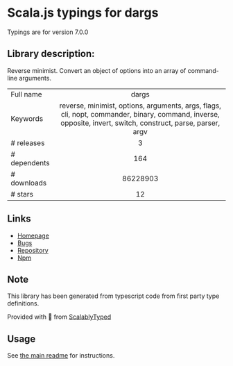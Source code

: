 
# Scala.js typings for dargs

Typings are for version 7.0.0

## Library description:
Reverse minimist. Convert an object of options into an array of command-line arguments.

|                    |                 |
| ------------------ | :-------------: |
| Full name          | dargs |
| Keywords           | reverse, minimist, options, arguments, args, flags, cli, nopt, commander, binary, command, inverse, opposite, invert, switch, construct, parse, parser, argv |
| # releases         | 3 |
| # dependents       | 164 |
| # downloads        | 86228903 |
| # stars            | 12 |

## Links
- [Homepage](https://github.com/sindresorhus/dargs#readme)
- [Bugs](https://github.com/sindresorhus/dargs/issues)
- [Repository](https://github.com/sindresorhus/dargs)
- [Npm](https://www.npmjs.com/package/dargs)
    


## Note
This library has been generated from typescript code from first party type definitions.

Provided with :purple_heart: from [ScalablyTyped](https://github.com/oyvindberg/ScalablyTyped)

## Usage
See [the main readme](../../readme.md) for instructions.


